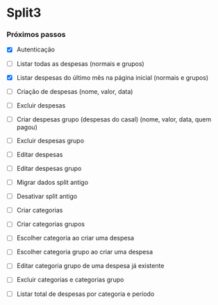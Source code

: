 # Split3

### Próximos passos

- [x] Autenticação
- [ ] Listar todas as despesas (normais e grupos)
- [x] Listar despesas do último mês na página inicial (normais e grupos)
- [ ] Criação de despesas (nome, valor, data)
- [ ] Excluir despesas
- [ ] Criar despesas grupo (despesas do casal) (nome, valor, data, quem pagou)
- [ ] Excluir despesas grupo
- [ ] Editar despesas
- [ ] Editar despesas grupo
- [ ] Migrar dados split antigo
- [ ] Desativar split antigo
- [ ] Criar categorias
- [ ] Criar categorias grupos
- [ ] Escolher categoria ao criar uma despesa
- [ ] Escolher categoria grupo ao criar uma despesa
- [ ] Editar categoria grupo de uma despesa já existente
- [ ] Excluir categorias e categorias grupo
- [ ] Listar total de despesas por categoria e período



